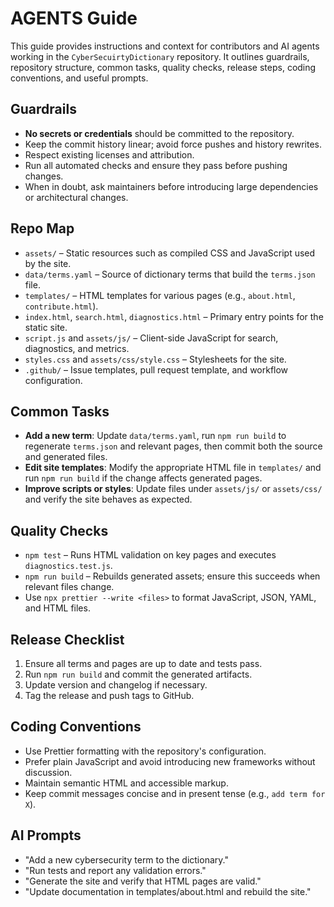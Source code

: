 # AGENTS Guide

This guide provides instructions and context for contributors and AI agents working in the `CyberSecuirtyDictionary` repository. It outlines guardrails, repository structure, common tasks, quality checks, release steps, coding conventions, and useful prompts.

## Guardrails

- **No secrets or credentials** should be committed to the repository.
- Keep the commit history linear; avoid force pushes and history rewrites.
- Respect existing licenses and attribution.
- Run all automated checks and ensure they pass before pushing changes.
- When in doubt, ask maintainers before introducing large dependencies or architectural changes.

## Repo Map

- `assets/` – Static resources such as compiled CSS and JavaScript used by the site.
- `data/terms.yaml` – Source of dictionary terms that build the `terms.json` file.
- `templates/` – HTML templates for various pages (e.g., `about.html`, `contribute.html`).
- `index.html`, `search.html`, `diagnostics.html` – Primary entry points for the static site.
- `script.js` and `assets/js/` – Client-side JavaScript for search, diagnostics, and metrics.
- `styles.css` and `assets/css/style.css` – Stylesheets for the site.
- `.github/` – Issue templates, pull request template, and workflow configuration.

## Common Tasks

- **Add a new term**: Update `data/terms.yaml`, run `npm run build` to regenerate `terms.json` and relevant pages, then commit both the source and generated files.
- **Edit site templates**: Modify the appropriate HTML file in `templates/` and run `npm run build` if the change affects generated pages.
- **Improve scripts or styles**: Update files under `assets/js/` or `assets/css/` and verify the site behaves as expected.

## Quality Checks

- `npm test` – Runs HTML validation on key pages and executes `diagnostics.test.js`.
- `npm run build` – Rebuilds generated assets; ensure this succeeds when relevant files change.
- Use `npx prettier --write <files>` to format JavaScript, JSON, YAML, and HTML files.

## Release Checklist

1. Ensure all terms and pages are up to date and tests pass.
2. Run `npm run build` and commit the generated artifacts.
3. Update version and changelog if necessary.
4. Tag the release and push tags to GitHub.

## Coding Conventions

- Use Prettier formatting with the repository's configuration.
- Prefer plain JavaScript and avoid introducing new frameworks without discussion.
- Maintain semantic HTML and accessible markup.
- Keep commit messages concise and in present tense (e.g., `add term for X`).

## AI Prompts

- "Add a new cybersecurity term to the dictionary."
- "Run tests and report any validation errors."
- "Generate the site and verify that HTML pages are valid."
- "Update documentation in templates/about.html and rebuild the site."

